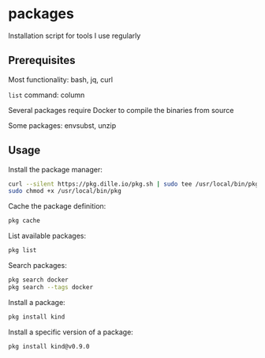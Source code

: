 # packages

Installation script for tools I use regularly

## Prerequisites

Most functionality: bash, jq, curl

`list` command: column

Several packages require Docker to compile the binaries from source

Some packages: envsubst, unzip

## Usage

Install the package manager:

```bash
curl --silent https://pkg.dille.io/pkg.sh | sudo tee /usr/local/bin/pkg >/dev/null
sudo chmod +x /usr/local/bin/pkg
```

Cache the package definition:

```bash
pkg cache
```

List available packages:

```bash
pkg list
```

Search packages:

```bash
pkg search docker
pkg search --tags docker
```

Install a package:

```bash
pkg install kind
```

Install a specific version of a package:

```bash
pkg install kind@v0.9.0
```
